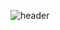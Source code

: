 ![header](https://capsule-render.vercel.app/api?type=Cylinder&color=auto&height=300&section=header&text=hello,%20This%20is%20CS's%20GitHub%20&fontSize=90)

<!--
**ku-ocs/ku-ocs** is a ✨ _special_ ✨ repository because its `README.md` (this file) appears on your GitHub profile.

Here are some ideas to get you started:

- 🔭 I’m currently working on ...
- 🌱 I’m currently learning ...
- 👯 I’m looking to collaborate on ...
- 🤔 I’m looking for help with ...
- 💬 Ask me about ...
- 📫 How to reach me: ...
- 😄 Pronouns: ...
- ⚡ Fun fact: ...
-->

